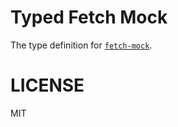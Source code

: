 # Typed Fetch Mock
The type definition for [`fetch-mock`](https://github.com/wheresrhys/fetch-mock).

# LICENSE
MIT
